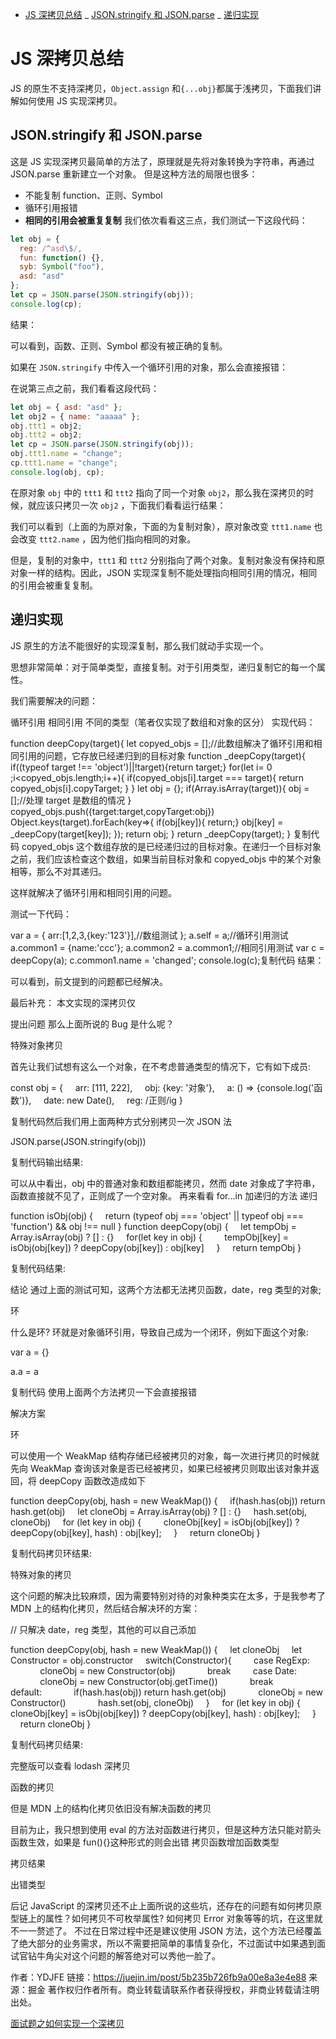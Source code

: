 <!-- @import "[TOC]" {cmd="toc" depthFrom=1 depthTo=6 orderedList=false} -->

<!-- code_chunk_output -->

- [JS 深拷贝总结](#js-深拷贝总结)
  _ [JSON.stringify 和 JSON.parse](#jsonstringify-和-jsonparse)
  _ [递归实现](#递归实现)

<!-- /code_chunk_output -->

# JS 深拷贝总结

JS 的原生不支持深拷贝，`Object.assign` 和`{...obj}`都属于浅拷贝，下面我们讲解如何使用 JS 实现深拷贝。

## JSON.stringify 和 JSON.parse

这是 JS 实现深拷贝最简单的方法了，原理就是先将对象转换为字符串，再通过 JSON.parse 重新建立一个对象。 但是这种方法的局限也很多：

- 不能复制 function、正则、Symbol
- 循环引用报错
- **相同的引用会被重复复制**
  我们依次看看这三点，我们测试一下这段代码：

```js
let obj = {
  reg: /^asd\$/,
  fun: function() {},
  syb: Symbol("foo"),
  asd: "asd"
};
let cp = JSON.parse(JSON.stringify(obj));
console.log(cp);
```

结果：

可以看到，函数、正则、Symbol 都没有被正确的复制。

如果在 `JSON.stringify` 中传入一个循环引用的对象，那么会直接报错：

在说第三点之前，我们看看这段代码：

```js
let obj = { asd: "asd" };
let obj2 = { name: "aaaaa" };
obj.ttt1 = obj2;
obj.ttt2 = obj2;
let cp = JSON.parse(JSON.stringify(obj));
obj.ttt1.name = "change";
cp.ttt1.name = "change";
console.log(obj, cp);
```

在原对象 `obj` 中的 `ttt1` 和 `ttt2` 指向了同一个对象 `obj2`，那么我在深拷贝的时候，就应该只拷贝一次 `obj2` ，下面我们看看运行结果：

我们可以看到（上面的为原对象，下面的为复制对象），原对象改变 `ttt1.name` 也会改变 `ttt2.name` ，因为他们指向相同的对象。

但是，复制的对象中，`ttt1` 和 `ttt2` 分别指向了两个对象。复制对象没有保持和原对象一样的结构。因此，JSON 实现深复制不能处理指向相同引用的情况，相同的引用会被重复复制。

## 递归实现

JS 原生的方法不能很好的实现深复制，那么我们就动手实现一个。

思想非常简单：对于简单类型，直接复制。对于引用类型，递归复制它的每一个属性。

我们需要解决的问题：

循环引用
相同引用
不同的类型（笔者仅实现了数组和对象的区分）
实现代码：

function deepCopy(target){
let copyed_objs = [];//此数组解决了循环引用和相同引用的问题，它存放已经递归到的目标对象
function \_deepCopy(target){
if((typeof target !== 'object')||!target){return target;}
for(let i= 0 ;i<copyed_objs.length;i++){
if(copyed_objs[i].target === target){
return copyed_objs[i].copyTarget;
}
}
let obj = {};
if(Array.isArray(target)){
obj = [];//处理 target 是数组的情况
}
copyed_objs.push({target:target,copyTarget:obj})
Object.keys(target).forEach(key=>{
if(obj[key]){ return;}
obj[key] = \_deepCopy(target[key]);
});
return obj;
}
return \_deepCopy(target);
}
复制代码
copyed_objs 这个数组存放的是已经递归过的目标对象。在递归一个目标对象之前，我们应该检查这个数组，如果当前目标对象和 copyed_objs 中的某个对象相等，那么不对其递归。

这样就解决了循环引用和相同引用的问题。

测试一下代码：

var a = {
arr:[1,2,3,{key:'123'}],//数组测试
};
a.self = a;//循环引用测试
a.common1 = {name:'ccc'};
a.common2 = a.common1;//相同引用测试
var c = deepCopy(a);
c.common1.name = 'changed';
console.log(c);复制代码
结果：

可以看到，前文提到的问题都已经解决。

最后补充：
本文实现的深拷贝仅

提出问题
那么上面所说的 Bug 是什么呢？

特殊对象拷贝

首先让我们试想有这么一个对象，在不考虑普通类型的情况下，它有如下成员:

const obj = {
    arr: [111, 222],
    obj: {key: '对象'},
    a: () => {console.log('函数')},
    date: new Date(),
    reg: /正则/ig
}

复制代码然后我们用上面两种方式分别拷贝一次
JSON 法

JSON.parse(JSON.stringify(obj))

复制代码输出结果:

可以从中看出，obj 中的普通对象和数组都能拷贝，然而 date 对象成了字符串，函数直接就不见了，正则成了一个空对象。
再来看看 for...in 加递归的方法
递归

function isObj(obj) {
    return (typeof obj === 'object' || typeof obj === 'function') && obj !== null
}
function deepCopy(obj) {
    let tempObj = Array.isArray(obj) ? [] : {}
    for(let key in obj) {
        tempObj[key] = isObj(obj[key]) ? deepCopy(obj[key]) : obj[key]
    }
    return tempObj
}

复制代码结果:

结论
通过上面的测试可知，这两个方法都无法拷贝函数，date，reg 类型的对象;

环

什么是环?
环就是对象循环引用，导致自己成为一个闭环，例如下面这个对象:

var a = {}

a.a = a

复制代码
使用上面两个方法拷贝一下会直接报错

解决方案

环

可以使用一个 WeakMap 结构存储已经被拷贝的对象，每一次进行拷贝的时候就先向 WeakMap 查询该对象是否已经被拷贝，如果已经被拷贝则取出该对象并返回，将 deepCopy 函数改造成如下

function deepCopy(obj, hash = new WeakMap()) {
    if(hash.has(obj)) return hash.get(obj)
    let cloneObj = Array.isArray(obj) ? [] : {}
    hash.set(obj, cloneObj)
    for (let key in obj) {
        cloneObj[key] = isObj(obj[key]) ? deepCopy(obj[key], hash) : obj[key];
    }
    return cloneObj
}

复制代码拷贝环结果:

特殊对象的拷贝

这个问题的解决比较麻烦，因为需要特别对待的对象种类实在太多，于是我参考了 MDN 上的结构化拷贝，然后结合解决环的方案：

// 只解决 date，reg 类型，其他的可以自己添加

function deepCopy(obj, hash = new WeakMap()) {
    let cloneObj
    let Constructor = obj.constructor
    switch(Constructor){
        case RegExp:
            cloneObj = new Constructor(obj)
            break
        case Date:
            cloneObj = new Constructor(obj.getTime())
            break
        default:
            if(hash.has(obj)) return hash.get(obj)
            cloneObj = new Constructor()
            hash.set(obj, cloneObj)
    }
    for (let key in obj) {
        cloneObj[key] = isObj(obj[key]) ? deepCopy(obj[key], hash) : obj[key];
    }
    return cloneObj
}

复制代码拷贝结果:

完整版可以查看 lodash 深拷贝

函数的拷贝

但是 MDN 上的结构化拷贝依旧没有解决函数的拷贝

目前为止，我只想到使用 eval 的方法对函数进行拷贝，但是这种方法只能对箭头函数生效，如果是 fun(){}这种形式的则会出错
拷贝函数增加函数类型

拷贝结果

出错类型

后记
JavaScript 的深拷贝还不止上面所说的这些坑，还存在的问题有如何拷贝原型链上的属性？如何拷贝不可枚举属性? 如何拷贝 Error 对象等等的坑，在这里就不一一赘述了。
不过在日常过程中还是建议使用 JSON 方法，这个方法已经覆盖了绝大部分的业务需求，所以不需要把简单的事情复杂化，不过面试中如果遇到面试官钻牛角尖对这个问题的解答绝对可以秀他一脸了。

作者：YDJFE
链接：https://juejin.im/post/5b235b726fb9a00e8a3e4e88
来源：掘金
著作权归作者所有。商业转载请联系作者获得授权，非商业转载请注明出处。

[面试题之如何实现一个深拷贝](https://github.com/yygmind/blog/issues/29)
